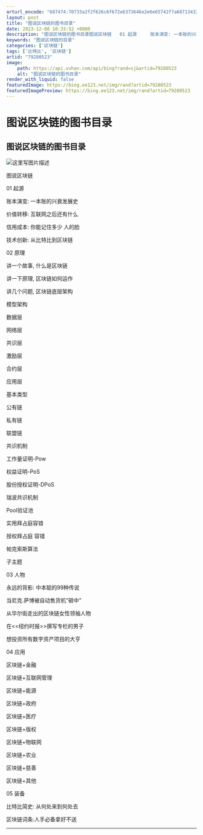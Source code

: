 ```yaml
---
arturl_encode: "687474:70733a2f2f626c6f672e6373646e2e6e65742f7a6871343236:2f61727469636c652f64657461696c732f3739323830353233"
layout: post
title: "图说区块链的图书目录"
date: 2023-12-08 10:33:52 +0800
description: "图说区块链的图书目录图说区块链   01 起源     账本演变: 一本账的兴衰发展史     价值"
keywords: "图说区块链的目录"
categories: ['区块链']
tags: ['比特比', '区块链']
artid: "79280523"
image:
    path: https://api.vvhan.com/api/bing?rand=sj&artid=79280523
    alt: "图说区块链的图书目录"
render_with_liquid: false
featuredImage: https://bing.ee123.net/img/rand?artid=79280523
featuredImagePreview: https://bing.ee123.net/img/rand?artid=79280523
---
```


# 图说区块链的图书目录

## 图说区块链的图书目录

![这里写图片描述](https://img-blog.csdn.net/20180207151752363?watermark/2/text/aHR0cDovL2Jsb2cuY3Nkbi5uZXQvemhxNDI2/font/5a6L5L2T/fontsize/400/fill/I0JBQkFCMA==/dissolve/70/gravity/SouthEast)

图说区块链
  
01 起源
  
账本演变: 一本账的兴衰发展史
  
价值转移: 互联网之后还有什么
  
信用成本: 你能记住多少 人的脸
  
技术创新: 从比特比到区块链
  
02 原理
  
讲一个故事, 什么是区块链
  
讲一下原理, 区块链如何运作
  
讲几个问题, 区块链底层架构
  
模型架构
  
数据层
  
网络层
  
共识层
  
激励层
  
合约层
  
应用层
  
基本类型
  
公有链
  
私有链
  
联盟链
  
共识机制
  
工作量证明-Pow
  
权益证明-PoS
  
股份授权证明-DPoS
  
瑞波共识机制
  
Pool验证池
  
实用拜占庭容错
  
授权拜占庭 容错
  
帕克索斯算法
  
子主题
  
03 人物
  
永远的背影: 中本聪的99种传说
  
当尼克.萨博被自动售货机”砸中”
  
从华尔街走出的区块链女性领袖人物
  
在<<纽约时报>>撰写专栏的男子
  
想投资所有数字资产项目的大亨
  
04 应用
  
区块链+金融
  
区块链+互联网管理
  
区块链+能源
  
区块链+政府
  
区块链+医疗
  
区块链+版权
  
区块链+物联网
  
区块链+农业
  
区块链+慈善
  
区块链+其他
  
05 装备
  
比特比简史: 从何处来到何处去
  
区块链词条:人手必备拿好不送

---